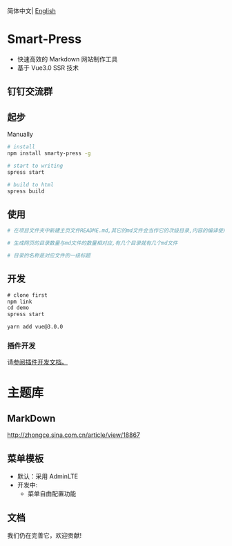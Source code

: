 简体中文| [English](./README.en-US.md)
# Smart-Press
- 快速高效的 Markdown 网站制作工具
- 基于 Vue3.0 SSR 技术

## 钉钉交流群


## 起步

Manually
```bash
# install 
npm install smarty-press -g

# start to writing 
spress start

# build to html
spress build

```

## 使用

```bash
# 在项目文件夹中新建主页文件README.md,其它的md文件会当作它的次级目录,内容的编译使用markdown语法,并且是实时的

# 生成网页的目录数量与md文件的数量相对应,有几个目录就有几个md文件

# 目录的名称是对应文件的一级标题
```

## 开发

```js
# clone first
npm link
cd demo
spress start
```

```bash
yarn add vue@3.0.0

```

###  插件开发   

请[参阅插件开发文档。](https://github.com/su37josephxia/smarty-press/tree/master/src/markdown/provider/__test_files__/)


# 主题库

## MarkDown

http://zhongce.sina.com.cn/article/view/18867

## 菜单模板

* 默认：采用 AdminLTE 
* 开发中:
    * 菜单自由配置功能

## 文档

我们仍在完善它，欢迎贡献!
